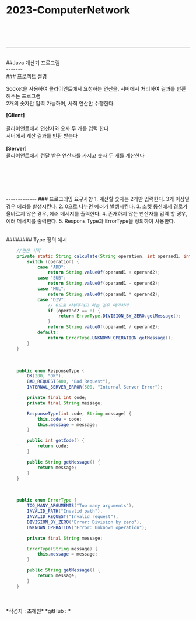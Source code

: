 # 2023-ComputerNetwork

</br>
</br>
</br>

-------
</br>
##Java 계산기 프로그램
</br>
-------
</br>
### 프로젝트 설명
</br>

Socket을 사용하여 클라이언트에서 요청하는 연산을, 서버에서 처리하여 결과를 반환해주는 프로그램    
2개의 숫자만 입력 가능하며, 사칙 연산만 수행한다.    


**[Client]**   
</br>
클라이언트에서 연산자와 숫자 두 개를 입력 한다   
서버에서 계산 결과를 반환 받는다   
</br>
**[Server]**   
클라이언트에서 전달 받은 연산자를 가지고 숫자 두 개를 계산한다   
</br>


</br>
</br>


</br>
</br>
-------------
### 프로그래밍 요구사항
1. 계산할 숫자는 2개만 입력한다. 3개 이상일 경우 에러를 발생시킨다.
2. 0으로 나누면 에러가 발생시킨다.
3. 소켓 통신에서 경로가 올바르지 않은 경우, 에러 메세지를 출력한다.
4. 존재하지 않는 연산자를 입력 할 경우, 에러 메세지를 출력한다.
5. Respons Type과 ErrorType을 정의하여 사용한다.    
</br>
</br>

######## Type 정의 예시

```java
    //연산 시작
    private static String calculate(String operation, int operand1, int operand2) {
        switch (operation) {
            case "ADD":
                return String.valueOf(operand1 + operand2);
            case "SUB":
                return String.valueOf(operand1 - operand2);
            case "MUL":
                return String.valueOf(operand1 * operand2);
            case "DIV":
                // 0으로 나눠주려고 하는 경우 예외처리
                if (operand2 == 0) {
                    return ErrorType.DIVISION_BY_ZERO.getMessage();
                }
                return String.valueOf(operand1 / operand2);
            default:
                return ErrorType.UNKNOWN_OPERATION.getMessage();
        }
    }
```

</br>

```java
    public enum ResponseType {
        OK(200, "OK"),
        BAD_REQUEST(400, "Bad Request"),
        INTERNAL_SERVER_ERROR(500, "Internal Server Error");

        private final int code;
        private final String message;

        ResponseType(int code, String message) {
            this.code = code;
            this.message = message;
        }

        public int getCode() {
            return code;
        }

        public String getMessage() {
            return message;
        }
    }

```

</br>

```java
    public enum ErrorType {
        TOO_MANY_ARGUMENTS("Too many arguments"),
        INVALID_PATH("Invalid path"),
        INVALID_REQUEST("Invalid request"),
        DIVISION_BY_ZERO("Error: Division by zero"),
        UNKNOWN_OPERATION("Error: Unknown operation");

        private final String message;

        ErrorType(String message) {
            this.message = message;
        }

        public String getMessage() {
            return message;
        }
    }
```
</br>
</br>
*작성자 : 조혜원*    
*gitHub : <https://github.com/One-HyeWon>*

